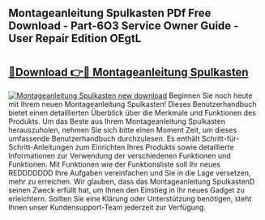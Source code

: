 ## Montageanleitung Spulkasten PDf Free Download - Part-6O3 Service Owner Guide - User Repair Edition OEgtL

# <h2><a href="http://df791m.blite.top/?on=Montageanleitung+Spulkasten">🔗Download 👉🔴 Montageanleitung Spulkasten</a></h2>

[![Montageanleitung Spulkasten new download](https://i.imgur.com/lujVjoI.png)](http://df791m.blite.top/?on=Montageanleitung+Spulkasten)
Beginnen Sie noch heute mit Ihrem neuen Montageanleitung Spulkasten! Dieses Benutzerhandbuch bietet einen detaillierten Überblick über die Merkmale und Funktionen des Produkts. Um das Beste aus Ihrem Montageanleitung Spulkasten herauszuholen, nehmen Sie sich bitte einen Moment Zeit, um dieses umfassende Benutzerhandbuch durchzulesen. Es enthält Schritt-für-Schritt-Anleitungen zum Einrichten Ihres Produkts sowie detaillierte Informationen zur Verwendung der verschiedenen Funktionen und Funktionen. Mit Funktionen wie der Funktionsliste soll Ihr neues REDDDDDDD Ihre Aufgaben vereinfachen und Sie in die Lage versetzen, mehr zu erreichen. Wir glauben, dass das Montageanleitung SpulkastenD seinen Zweck erfüllt hat, um Ihnen den Einstieg in Ihr neues Gadget zu erleichtern. Sollten Sie eine Klärung oder Unterstützung benötigen, steht Ihnen unser Kundensupport-Team jederzeit zur Verfügung.
